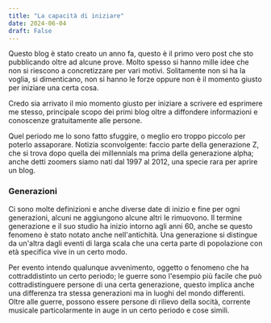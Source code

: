 ```yaml
---
title: "La capacità di iniziare"
date: 2024-06-04
draft: False
---
```


Questo blog è stato creato un anno fa, questo è il primo vero post che sto pubblicando oltre ad alcune prove. Molto spesso si hanno mille idee che non si riescono a concretizzare per vari motivi.
Solitamente non si ha la voglia, si dimenticano, non si hanno le forze oppure non è il momento giusto per iniziare una certa cosa.

Credo sia arrivato il mio momento giusto per iniziare a scrivere ed esprimere me stesso, principale scopo dei primi blog oltre a diffondere informazioni e conoscenze gratuitamente alle persone.

Quel periodo me lo sono fatto sfuggire, o meglio ero troppo piccolo per poterlo assaporare. 
Notizia sconvolgente: faccio parte della generazione Z, che si trova dopo quella dei millennials ma prima della generazione alpha; anche detti zoomers siamo nati dal 1997 al 2012, una specie rara per aprire un blog.

### Generazioni
Ci sono molte definizioni e anche diverse date di inizio e fine per ogni generazioni, alcuni ne aggiungono alcune altri le rimuovono. Il termine generazione e il suo studio ha inizio intorno agli anni 60, anche se questo fenomeno è stato notato anche nell'antichità.
Una generazione si distingue da un'altra dagli eventi di larga scala che una certa parte di popolazione con età specifica vive in un certo modo.

Per evento intendo qualunque avvenimento, oggetto o fenomeno che ha cottraddistinto un certo periodo; le guerre sono l'esempio più facile che può cottradistinguere persone di una certa generazione, questo implica anche una differenza tra stessa generazioni ma in luoghi del mondo differenti. Oltre alle guerre, possono essere persone di rilievo della socità, corrente musicale particolarmente in auge in un certo periodo e cose simili.

